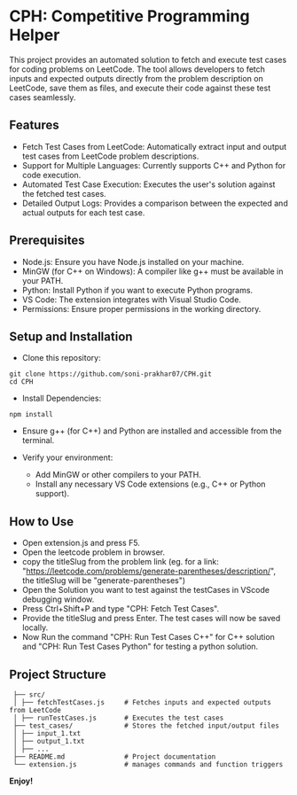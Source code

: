 # CPH: Competitive Programming Helper

This project provides an automated solution to fetch and execute test cases for coding problems on LeetCode. The tool allows developers to fetch inputs and expected outputs directly from the problem description on LeetCode, save them as files, and execute their code against these test cases seamlessly.

## Features

- Fetch Test Cases from LeetCode: Automatically extract input and output test cases from LeetCode problem descriptions.
- Support for Multiple Languages: Currently supports C++ and Python for code execution.
- Automated Test Case Execution: Executes the user's solution against the fetched test cases.
- Detailed Output Logs: Provides a comparison between the expected and actual outputs for each test case.

## Prerequisites

- Node.js: Ensure you have Node.js installed on your machine.
- MinGW (for C++ on Windows): A compiler like g++ must be available in your PATH.
- Python: Install Python if you want to execute Python programs.
- VS Code: The extension integrates with Visual Studio Code.
- Permissions: Ensure proper permissions in the working directory.

## Setup and Installation

- Clone this repository:

```console
git clone https://github.com/soni-prakhar07/CPH.git
cd CPH
```

- Install Dependencies:

```console
npm install
```

- Ensure g++ (for C++) and Python are installed and accessible from the terminal.

- Verify your environment:
  - Add MinGW or other compilers to your PATH.
  - Install any necessary VS Code extensions (e.g., C++ or Python support).

## How to Use

- Open extension.js and press F5.
- Open the leetcode problem in browser.
- copy the titleSlug from the problem link (eg. for a link: "https://leetcode.com/problems/generate-parentheses/description/", the titleSlug will be "generate-parentheses")
- Open the Solution you want to test against the testCases in VScode debugging window.
- Press Ctrl+Shift+P and type "CPH: Fetch Test Cases".
- Provide the titleSlug and press Enter. The test cases will now be saved locally.
- Now Run the command "CPH: Run Test Cases C++" for C++ solution and "CPH: Run Test Cases Python" for testing a python solution.

## Project Structure

```
 ├── src/
 │ ├── fetchTestCases.js     # Fetches inputs and expected outputs from LeetCode
 │ ├── runTestCases.js       # Executes the test cases
 ├── test_cases/             # Stores the fetched input/output files
 │ ├── input_1.txt
 │ ├── output_1.txt
 │ ├── ...
 ├── README.md               # Project documentation
 └── extension.js            # manages commands and function triggers
```

**Enjoy!**
